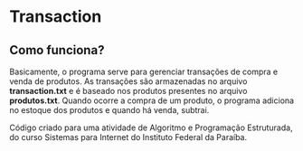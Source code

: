 # Transaction

## Como funciona?
  Basicamente, o programa serve para gerenciar transações de compra e venda de produtos. As transações são armazenadas no arquivo **transaction.txt** e é baseado nos produtos presentes no arquivo **produtos.txt**. 
  Quando ocorre a compra de um produto, o programa adiciona no estoque dos produtos e quando há venda, subtrai. 

Código criado para uma atividade de Algoritmo e Programação Estruturada, do curso Sistemas para Internet do Instituto Federal da Paraíba.
